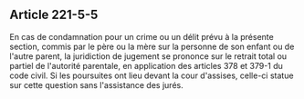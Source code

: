 Article 221-5-5
----
En cas de condamnation pour un crime ou un délit prévu à la présente section,
commis par le père ou la mère sur la personne de son enfant ou de l'autre
parent, la juridiction de jugement se prononce sur le retrait total ou partiel
de l'autorité parentale, en application des articles 378 et 379-1 du code civil.
Si les poursuites ont lieu devant la cour d'assises, celle-ci statue sur cette
question sans l'assistance des jurés.
